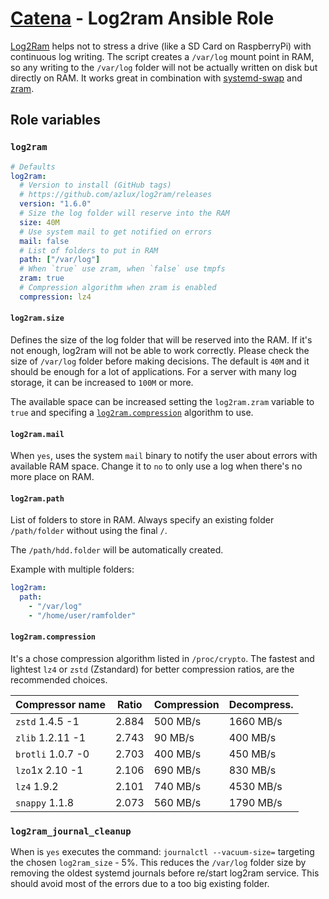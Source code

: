 # [Catena](https://github.com/alysoid/catena) - Log2ram Ansible Role

[Log2Ram](https://github.com/azlux/log2ram) helps not to stress a drive (like a SD Card on RaspberryPi) with continuous log writing. The script creates a `/var/log` mount point in RAM, so any writing to the `/var/log` folder will not be actually written on disk but directly on RAM. It works great in combination with [systemd-swap](https://github.com/Nefelim4ag/systemd-swap) and [zram](https://www.kernel.org/doc/Documentation/blockdev/zram.txt).

## Role variables

### `log2ram`

```yaml
# Defaults
log2ram:
  # Version to install (GitHub tags)
  # https://github.com/azlux/log2ram/releases
  version: "1.6.0"
  # Size the log folder will reserve into the RAM
  size: 40M
  # Use system mail to get notified on errors
  mail: false
  # List of folders to put in RAM
  path: ["/var/log"]
  # When `true` use zram, when `false` use tmpfs
  zram: true
  # Compression algorithm when zram is enabled
  compression: lz4
```

#### `log2ram.size`

Defines the size of the log folder that will be reserved into the RAM. If it's not enough, log2ram will not be able to work correctly. Please check the size of `/var/log` folder before making decisions. The default is `40M` and it should be enough for a lot of applications. For a server with many log storage, it can be increased to `100M` or more.

The available space can be increased setting the `log2ram.zram` variable to `true` and specifing a [`log2ram.compression`](#log2ram_compression_algorithm) algorithm to use.

#### `log2ram.mail`

When `yes`, uses the system `mail` binary to notify the user about errors with available RAM space. Change it to `no` to only use a log when there's no more place on RAM.

#### `log2ram.path`

List of folders to store in RAM. Always specify an existing folder `/path/folder` without using the final `/`.

The `/path/hdd.folder` will be automatically created.

Example with multiple folders:

```yaml
log2ram:
  path:
    - "/var/log"
    - "/home/user/ramfolder"
```

#### `log2ram.compression`

It's a chose compression algorithm listed in `/proc/crypto`. The fastest and lightest `lz4` or `zstd` (Zstandard) for better compression ratios, are the recommended choices.

| Compressor name   | Ratio | Compression | Decompress. |
| ----------------- | ----- | ----------- | ----------- |
| `zstd` 1.4.5 -1   | 2.884 | 500 MB/s    | 1660 MB/s   |
| `zlib` 1.2.11 -1  | 2.743 | 90 MB/s     | 400 MB/s    |
| `brotli` 1.0.7 -0 | 2.703 | 400 MB/s    | 450 MB/s    |
| `lzo`1x 2.10 -1   | 2.106 | 690 MB/s    | 830 MB/s    |
| `lz4` 1.9.2       | 2.101 | 740 MB/s    | 4530 MB/s   |
| `snappy` 1.1.8    | 2.073 | 560 MB/s    | 1790 MB/s   |

### `log2ram_journal_cleanup`

When is `yes` executes the command: `journalctl --vacuum-size=` targeting the chosen `log2ram_size` - 5%. This reduces the `/var/log` folder size by removing the oldest systemd journals before re/start log2ram service. This should avoid most of the errors due to a too big existing folder.
